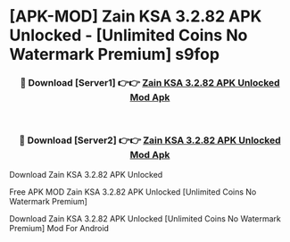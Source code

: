 # [APK-MOD] Zain KSA 3.2.82 APK Unlocked - [Unlimited Coins No Watermark Premium] s9fop



<div align="center">
<h3>🔴 Download [Server1] 👉👉 <a href="https://momento.my/?title=Zain_KSA_3.2.82_APK_Unlocked">Zain KSA 3.2.82 APK Unlocked Mod Apk</a></h3><br>

<h3>🔴 Download [Server2] 👉👉 <a href="https://momento.my/?title=Zain_KSA_3.2.82_APK_Unlocked">Zain KSA 3.2.82 APK Unlocked Mod Apk</a></h3>
</div>



Download Zain KSA 3.2.82 APK Unlocked 

Free APK MOD Zain KSA 3.2.82 APK Unlocked [Unlimited Coins No Watermark Premium]

Download Zain KSA 3.2.82 APK Unlocked [Unlimited Coins No Watermark Premium] Mod For Android
